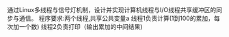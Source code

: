通过Linux多线程与信号灯机制，设计并实现计算机线程与I/O线程共享缓冲区的同步与通信。
    程序要求:两个线程,共享公共变量a
    		 线程1负责计算(1到100的累加，每次加一个数)
		       线程2负责打印（输出累加的中间结果)
